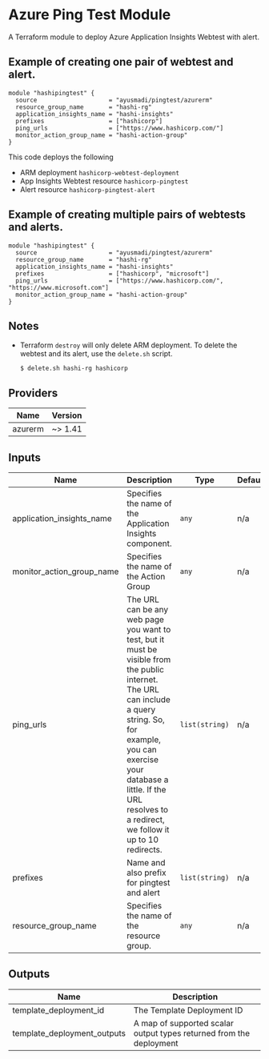 # Azure Ping Test Module
A Terraform module to deploy Azure Application Insights Webtest with alert.

## Example of creating one pair of webtest and alert.
```
module "hashipingtest" {
  source                    = "ayusmadi/pingtest/azurerm"
  resource_group_name       = "hashi-rg"
  application_insights_name = "hashi-insights"
  prefixes                  = ["hashicorp"]
  ping_urls                 = ["https://www.hashicorp.com/"]
  monitor_action_group_name = "hashi-action-group"
}
```
This code deploys the following
* ARM deployment `hashicorp-webtest-deployment`
* App Insights Webtest resource `hashicorp-pingtest`
* Alert resource `hashicorp-pingtest-alert`

## Example of creating multiple pairs of webtests and alerts.
```
module "hashipingtest" {
  source                    = "ayusmadi/pingtest/azurerm"
  resource_group_name       = "hashi-rg"
  application_insights_name = "hashi-insights"
  prefixes                  = ["hashicorp", "microsoft"]
  ping_urls                 = ["https://www.hashicorp.com/", "https://www.microsoft.com"]
  monitor_action_group_name = "hashi-action-group"
}
```

## Notes

* Terraform `destroy` will only delete ARM deployment. To delete the webtest and its alert, use the `delete.sh` script.

  ```
  $ delete.sh hashi-rg hashicorp
  ```

## Providers

| Name | Version |
|------|---------|
| azurerm | ~> 1.41 |

## Inputs

| Name | Description | Type | Default | Required |
|------|-------------|------|---------|:-----:|
| application\_insights\_name | Specifies the name of the Application Insights component. | `any` | n/a | yes |
| monitor\_action\_group\_name | Specifies the name of the Action Group | `any` | n/a | yes |
| ping\_urls | The URL can be any web page you want to test, but it must be visible from the public internet. The URL can include a query string. So, for example, you can exercise your database a little. If the URL resolves to a redirect, we follow it up to 10 redirects. | `list(string)` | n/a | yes |
| prefixes | Name and also prefix for pingtest and alert | `list(string)` | n/a | yes |
| resource\_group\_name | Specifies the name of the resource group. | `any` | n/a | yes |

## Outputs

| Name | Description |
|------|-------------|
| template\_deployment\_id | The Template Deployment ID |
| template\_deployment\_outputs | A map of supported scalar output types returned from the deployment |
